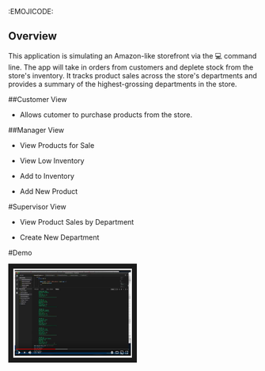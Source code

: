 :EMOJICODE:
## Overview

This application is simulating an Amazon-like storefront via the :computer: command line. The app will take in orders from customers and deplete stock from the store's inventory. It tracks product sales across the store's departments and provides a summary of the highest-grossing departments in the store.

##Customer View
* Allows cutomer to purchase products from the store.

##Manager View
* View Products for Sale
    
* View Low Inventory
    
* Add to Inventory
    
* Add New Product

#Supervisor View
* View Product Sales by Department
   
* Create New Department

#Demo

<a href="https://youtu.be/BG3m_RgZTPw" target="_blank"><img src="bamazonScreen.png" 
alt="bamazon demo" width="240" height="180" border="10" /></a>
